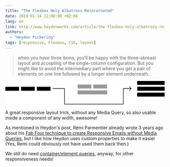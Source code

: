 ```yaml
---
title: "The Flexbox Holy Albatross Reincarnated"
date: 2019-01-14 12:00:00 +02:00
lang: en
link: http://www.heydonworks.com/article/the-flexbox-holy-albatross-reincarnated
authors:
  - "Heydon Pickering"
tags: [responsive, Flexbox, CSS, layout]
---
```


> when you have three items, you’ll be happy with the three-abreast layout and accepting of the single-column configuration. But you might like to avoid the intermediary part where you get a pair of elements on one line followed by a longer element underneath.

![](flexbox-albatros.png)

A great responsive layout trick, without any Media Query, so also usable inside a component of any width, awesome!

As mentioned in Heydon's post, Rémi Parmentier already wrote 3 years ago about his [Fab Four technique to create Responsive Emails without Media Queries](https://medium.freecodecamp.org/the-fab-four-technique-to-create-responsive-emails-without-media-queries-baf11fdfa848), but I like how Heydon uses custom properties to make it easier (Yes, Remi could obviously not have used them back then.)

We still do need [container/element queries](https://wicg.github.io/container-queries/), anyway, for other responsiveness needs!
